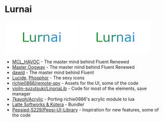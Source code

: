 # Lurnai

![Fluent Renewed Title](Assets/darkmodee.png#gh-dark-mode-only)
![Fluent Renewed Title](Assets/darkmodee.png#gh-light-mode-only)


- [MCL_HAVOC](https://github.com/TryharderKid/Ui-SOon) - The master mind behind Fluent Renewed
- [Master Oogway](https://github.com/ActualMasterOogway/Fluent-Renewed) - The master mind behind Fluent Renewed
- [dawid](https://github.com/dawid-scripts/Fluent) - The master mind behind Fluent
- [Lucide](https://github.com/lucide-icons), [Phosphor](https://github.com/phosphor-icons) - The sexy icons
- [richie0866/remote-spy](https://github.com/richie0866/remote-spy) - Assets for the UI, some of the code
- [violin-suzutsuki/LinoriaLib](https://github.com/violin-suzutsuki/LinoriaLib) - Code for most of the elements, save manager
- [7kayoh/Acrylic](https://github.com/7kayoh/Acrylic) - Porting richie0866's acrylic module to lua
- [Latte Softworks & Kotera](https://github.com/latte-soft/wax/) - Bundler
- [Pepsied-5229/Pepsi-UI-Library](https://github.com/Pepsied-5229/Pepsi-UI-Library) - Inspiration for new features, some of the code
